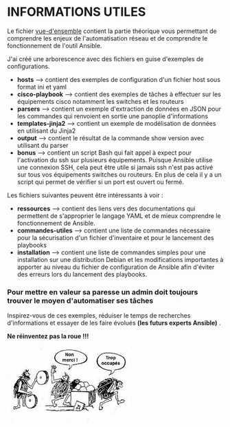 # INFORMATIONS UTILES

Le fichier [vue-d'ensemble](https://github.com/Bantou96/automatisation-reseau-avec-ansible/blob/master/vue-d'ensemble.md) contient la partie théorique vous permettant de comprendre les enjeux de l'automatisation réseau et de comprendre le fonctionnement de l'outil Ansible. 

J'ai créé une arborescence avec des fichiers en guise d'exemples de configurations.

- **hosts** --> contient des exemples de configuration d'un fichier host sous format ini et yaml
- **cisco-playbook** --> contient des exemples de tâches à effectuer sur les équipements cisco notamment les switches et les routeurs
- **parsers** --> contient un exemple d'extraction de données en JSON pour les commandes qui renvoient en sortie une panoplie d'informations
- **templates-jinja2** --> contient un exemple de modélisation de données en utilisant du Jinja2 
- **output** --> contient le résultat de la commande show version avec utilisant du parser  
- **bonus** --> contient un script Bash qui fait appel à expect pour l'activation du ssh sur plusieurs équipements. Puisque Ansible utilise une connexion SSH, cela peut être utile si jamais ssh n'est pas activé sur tous vos équipements switches ou routeurs. En plus de cela il y a un script qui permet de vérifier si un port est ouvert ou fermé. 


Les fichiers suivantes peuvent être intéressants à voir : 

- **ressources** --> contient des liens vers des documentations qui permettent de s'approprier le langage YAML et de mieux comprendre le fonctionnement de Ansible. 
- **commandes-utiles** --> contient une liste de commandes nécessaire pour la sécurisation d'un fichier d'inventaire et pour le lancement des playbooks
- **installation** --> contient une liste de commandes simples pour une installation sur une distribution Debian et les modifications importantes à apporter au niveau du fichier de configuration de Ansible afin d'éviter des erreurs lors du lancement des playbooks.  

### Pour mettre en valeur sa paresse un admin doit toujours trouver le moyen d'automatiser ses tâches

Inspirez-vous de ces exemples, réduiser le temps de recherches d'informations et essayer de les faire évolués **(les futurs experts Ansible)** .

**Ne réinventez pas la roue !!!**

![roue](./images/roue.jpg)

